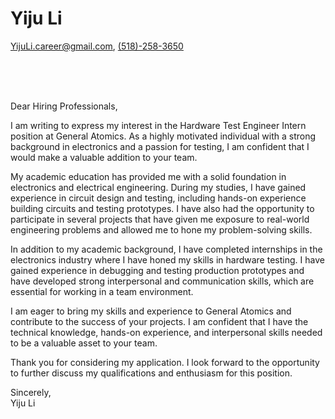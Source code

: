 # Yiju Li
[YijuLi.career@gmail.com](mailto:YijuLi.career@gmail.com), [(518)-258-3650](tel:5182583650)

<br><br><br>


Dear Hiring Professionals,

I am writing to express my interest in the Hardware Test Engineer Intern position at General Atomics. As a highly motivated individual with a strong background in electronics and a passion for testing, I am confident that I would make a valuable addition to your team.

My academic education has provided me with a solid foundation in electronics and electrical engineering. During my studies, I have gained experience in circuit design and testing, including hands-on experience building circuits and testing prototypes. I have also had the opportunity to participate in several projects that have given me exposure to real-world engineering problems and allowed me to hone my problem-solving skills.

In addition to my academic background, I have completed internships in the electronics industry where I have honed my skills in hardware testing. I have gained experience in debugging and testing production prototypes and have developed strong interpersonal and communication skills, which are essential for working in a team environment.

I am eager to bring my skills and experience to General Atomics and contribute to the success of your projects. I am confident that I have the technical knowledge, hands-on experience, and interpersonal skills needed to be a valuable asset to your team.

Thank you for considering my application. I look forward to the opportunity to further discuss my qualifications and enthusiasm for this position.

Sincerely,  
Yiju Li


